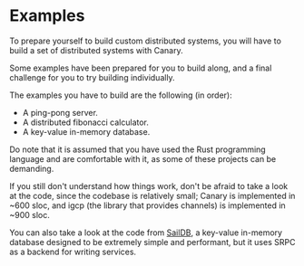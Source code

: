 # Examples

To prepare yourself to build custom distributed systems,
you will have to build a set of distributed systems with Canary.

Some examples have been prepared for you to build along,
and a final challenge for you to try building individually.

The examples you have to build are the following (in order):
- A ping-pong server.
- A distributed fibonacci calculator.
- A key-value in-memory database.

Do note that it is assumed that you have used the Rust programming language
and are comfortable with it, as some of these projects can be demanding.

If you still don't understand how things work, don't be afraid to take a look
at the code, since the codebase is relatively small; Canary is implemented in ~600 sloc,
and igcp (the library that provides channels) is implemented in ~900 sloc.

You can also take a look at the code from [SailDB](https://github.com/znx3p0/saildb), a key-value in-memory database designed to be
extremely simple and performant, but it uses SRPC as a backend for writing services.
